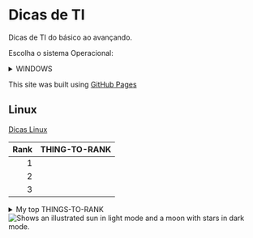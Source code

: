 # Dicas de TI
Dicas de TI do básico ao avançando.

Escolha o sistema Operacional:

<details>
	<summary>
		WINDOWS
	</summary>

	<a href="/Windows/DicasWindows.md">oi</a>
	This site was built using [GitHub Pages](https://pages.github.com/)
</details>

This site was built using [GitHub Pages](https://pages.github.com/)

## Linux
[Dicas Linux](/Windows/DicasWindows.md)


| Rank | THING-TO-RANK |
|-----:|---------------|
|     1|               |
|     2|               |
|     3|               |

<details>
<summary>My top THINGS-TO-RANK</summary>

>YOUR TABLE

| Rank | THING-TO-RANK |
|-----:|---------------|
|     1|               |
|     2|               |
|     3|               |

</details>


<picture>
  <source media="(prefers-color-scheme: dark)" srcset="https://user-images.githubusercontent.com/25423296/163456776-7f95b81a-f1ed-45f7-b7ab-8fa810d529fa.png">
  <source media="(prefers-color-scheme: light)" srcset="https://user-images.githubusercontent.com/25423296/163456779-a8556205-d0a5-45e2-ac17-42d089e3c3f8.png">
  <img alt="Shows an illustrated sun in light mode and a moon with stars in dark mode." src="https://user-images.githubusercontent.com/25423296/163456779-a8556205-d0a5-45e2-ac17-42d089e3c3f8.png">
</picture>


